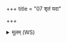 +++
title = "07 शृतं यदा"

+++
<details><summary>मूलम् (WS)</summary>

शृतं यदा करसि जातवेदो ऽथेमेनं परि दत्तात् पितृभ्यः ।  
यदा गच्छात्यसुनीतिमेतामथा देवानां वशनीर्भवति ॥ ९ ॥
</details>